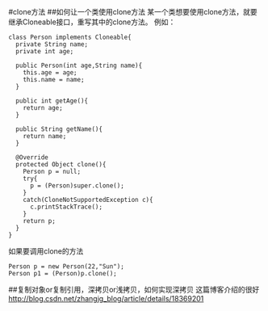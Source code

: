 #clone方法
##如何让一个类使用clone方法
某一个类想要使用clone方法，就要继承Cloneable接口，重写其中的clone方法。
例如：

    class Person implements Cloneable{
      private String name;
      private int age;

      public Person(int age,String name){
        this.age = age;
        this.name = name;
      }

      public int getAge(){
        return age;
      }

      public String getName(){
        return name;
      }

      @Override
      protected Object clone(){
        Person p = null;
        try{
          p = (Person)super.clone();
        }
        catch(CloneNotSupportedException c){
          c.printStackTrace();
        }
        return p;
      }
    }
    
如果要调用clone的方法

    Person p = new Person(22,"Sun");
    Person p1 = (Person)p.clone();
    
##复制对象or复制引用，深拷贝or浅拷贝，如何实现深拷贝
这篇博客介绍的很好<http://blog.csdn.net/zhangjg_blog/article/details/18369201>
